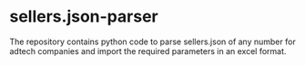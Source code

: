 # sellers.json-parser
The repository contains python code to parse sellers.json of any number for adtech companies and import the required parameters in an excel format.
